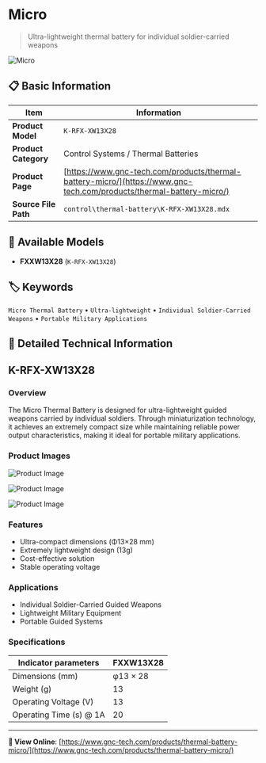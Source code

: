 # Micro

> Ultra-lightweight thermal battery for individual soldier-carried weapons

![Micro](https://www.gnc-tech.com/images/products/control/thermal-battery/K-RFX-XW13X28/K-RFX-XW13X28.webp)

## 📋 Basic Information

| Item | Information |
|------|------|
| **Product Model** | `K-RFX-XW13X28` |
| **Product Category** | Control Systems / Thermal Batteries |
| **Product Page** | [https://www.gnc-tech.com/products/thermal-battery-micro/](https://www.gnc-tech.com/products/thermal-battery-micro/) |
| **Source File Path** | `control\thermal-battery\K-RFX-XW13X28.mdx` |

## 🔧 Available Models

- **FXXW13X28** (`K-RFX-XW13X28`)

## 🏷️ Keywords

`Micro Thermal Battery` • `Ultra-lightweight` • `Individual Soldier-Carried Weapons` • `Portable Military Applications`

## 📖 Detailed Technical Information

## K-RFX-XW13X28

### Overview

The Micro Thermal Battery is designed for ultra-lightweight guided weapons carried by individual soldiers. Through miniaturization technology, it achieves an extremely compact size while maintaining reliable power output characteristics, making it ideal for portable military applications.

### Product Images

![Product Image](https://www.gnc-tech.com/products/control/thermal-battery/K-RFX-XW13X28/K-RFX-XW13X28-Slide-01.webp)

![Product Image](https://www.gnc-tech.com/products/control/thermal-battery/K-RFX-XW13X28/K-RFX-XW13X28-Slide-02.webp)

![Product Image](https://www.gnc-tech.com/products/control/thermal-battery/K-RFX-XW13X28/K-RFX-XW13X28-Slide-03.webp)

### Features

- Ultra-compact dimensions (Φ13×28 mm)
- Extremely lightweight design (13g)
- Cost-effective solution
- Stable operating voltage

### Applications

- Individual Soldier-Carried Guided Weapons
- Lightweight Military Equipment
- Portable Guided Systems

### Specifications

| Indicator parameters | FXXW13X28 |
| --- | --- |
| Dimensions (mm) | φ13 × 28 |
| Weight (g) | 13 |
| Operating Voltage (V) | 13 |
| Operating Time (s) @ 1A | 20 |
---

**🔗 View Online**: [https://www.gnc-tech.com/products/thermal-battery-micro/](https://www.gnc-tech.com/products/thermal-battery-micro/)
